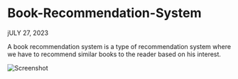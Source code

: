 # Book-Recommendation-System
jULY 27, 2023

A book recommendation system is a type of recommendation system where we have to recommend similar books to the reader based on his interest. 

![Screenshot](1.png)



